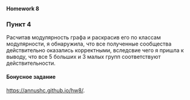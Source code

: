 #### Homework 8
### Пункт 4
Расчитав модулярность графа и раскрасив его по классам модулярности, я обнаружила, что все полученные сообщества действительно оказались корректными, вследсвие чего я пришла к выводу, что все 5 больших и 3 малых групп соответствуют действительности.
#### Бонусное задание 
https://annushc.github.io/hw8/. 
